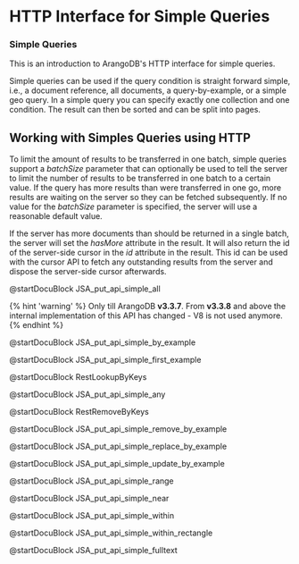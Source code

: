 HTTP Interface for Simple Queries
=================================

### Simple Queries

This is an introduction to ArangoDB's HTTP interface for simple queries.

Simple queries can be used if the query condition is straight forward simple,
i.e., a document reference, all documents, a query-by-example, or a simple geo
query. In a simple query you can specify exactly one collection and one
condition. The result can then be sorted and can be split into pages.

Working with Simples Queries using HTTP
---------------------------------------

To limit the amount of results to be transferred in one batch, simple queries
support a *batchSize* parameter that can optionally be used to tell the server
to limit the number of results to be transferred in one batch to a certain
value. If the query has more results than were transferred in one go, more
results are waiting on the server so they can be fetched subsequently. If no
value for the *batchSize* parameter is specified, the server will use a
reasonable default value.

If the server has more documents than should be returned in a single batch, the
server will set the *hasMore* attribute in the result. It will also return the
id of the server-side cursor in the *id* attribute in the result.  This id can
be used with the cursor API to fetch any outstanding results from the server and
dispose the server-side cursor afterwards.

<!-- js/actions/api-simple.js -->
@startDocuBlock JSA_put_api_simple_all

{% hint 'warning' %} Only till ArangoDB **v3.3.7**. From **v3.3.8** and above the internal implementation of this API has changed - V8 is not used anymore. {% endhint %}

<!-- js/actions/api-simple.js -->
@startDocuBlock JSA_put_api_simple_by_example

<!-- js/actions/api-simple.js -->
@startDocuBlock JSA_put_api_simple_first_example

<!-- arangod/RestHandler/RestSimpleHandler.cpp -->
@startDocuBlock RestLookupByKeys

<!-- js/actions/api-simple.js -->
@startDocuBlock JSA_put_api_simple_any

<!-- arangod/RestHandler/RestSimpleHandler.cpp -->
@startDocuBlock RestRemoveByKeys

<!-- js/actions/api-simple.js -->
@startDocuBlock JSA_put_api_simple_remove_by_example

<!-- js/actions/api-simple.js -->
@startDocuBlock JSA_put_api_simple_replace_by_example

<!-- js/actions/api-simple.js -->
@startDocuBlock JSA_put_api_simple_update_by_example

<!-- js/actions/api-simple.js -->
@startDocuBlock JSA_put_api_simple_range

<!-- js/actions/api-simple.js -->
@startDocuBlock JSA_put_api_simple_near

<!-- js/actions/api-simple.js -->
@startDocuBlock JSA_put_api_simple_within

<!-- js/actions/api-simple.js -->
@startDocuBlock JSA_put_api_simple_within_rectangle

<!-- js/actions/api-simple.js -->
@startDocuBlock JSA_put_api_simple_fulltext
